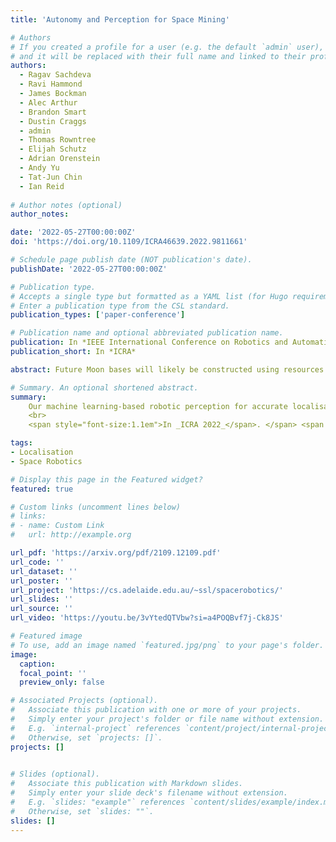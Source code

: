 ```yaml
---
title: 'Autonomy and Perception for Space Mining'

# Authors
# If you created a profile for a user (e.g. the default `admin` user), write the username (folder name) here
# and it will be replaced with their full name and linked to their profile.
authors:
  - Ragav Sachdeva
  - Ravi Hammond
  - James Bockman
  - Alec Arthur
  - Brandon Smart
  - Dustin Craggs
  - admin
  - Thomas Rowntree
  - Elijah Schutz
  - Adrian Orenstein
  - Andy Yu
  - Tat-Jun Chin
  - Ian Reid
  
# Author notes (optional)
author_notes:

date: '2022-05-27T00:00:00Z'
doi: 'https://doi.org/10.1109/ICRA46639.2022.9811661'

# Schedule page publish date (NOT publication's date).
publishDate: '2022-05-27T00:00:00Z'

# Publication type.
# Accepts a single type but formatted as a YAML list (for Hugo requirements).
# Enter a publication type from the CSL standard.
publication_types: ['paper-conference']

# Publication name and optional abbreviated publication name.
publication: In *IEEE International Conference on Robotics and Automation (ICRA 2022)*
publication_short: In *ICRA*

abstract: Future Moon bases will likely be constructed using resources mined from the surface of the Moon. The difficulty of maintaining a human workforce on the Moon and communications lag with Earth means that mining will need to be conducted using collaborative robots with a high degree of autonomy. In this paper, we describe our solution for Phase 2 of the NASA Space Robotics Challenge, which provided a simulated lunar environment in which teams were tasked to develop software systems to achieve autonomous collaborative robots for mining on the Moon. Our 3rd place and innovation award winning solution shows how machine learning-enabled vision could alleviate major challenges posed by the lunar environment towards autonomous space mining, chiefly the lack of satellite positioning systems, hazardous terrain, and delicate robot interactions. A robust multi-robot coordinator was also developed to achieve long-term operation and effective collaboration between robots.

# Summary. An optional shortened abstract.
summary: 
    Our machine learning-based robotic perception for accurate localisation, semantic mapping of the lunar terrain, and object detection for close-range manoeuvring between rovers
    <br>
    <span style="font-size:1.1em">In _ICRA 2022_</span>. </span> <span style="color:red;font-size:1.1em">**(Won 3rd place in NASA Space Robotics Challenge and an Innovation award)**</span>.

tags: 
- Localisation
- Space Robotics

# Display this page in the Featured widget?
featured: true

# Custom links (uncomment lines below)
# links:
# - name: Custom Link
#   url: http://example.org

url_pdf: 'https://arxiv.org/pdf/2109.12109.pdf'
url_code: ''
url_dataset: ''
url_poster: ''
url_project: 'https://cs.adelaide.edu.au/~ssl/spacerobotics/'
url_slides: ''
url_source: ''
url_video: 'https://youtu.be/3vYtedQTVbw?si=a4POQBvf7j-Ck8JS'

# Featured image
# To use, add an image named `featured.jpg/png` to your page's folder.
image:
  caption: 
  focal_point: ''
  preview_only: false

# Associated Projects (optional).
#   Associate this publication with one or more of your projects.
#   Simply enter your project's folder or file name without extension.
#   E.g. `internal-project` references `content/project/internal-project/index.md`.
#   Otherwise, set `projects: []`.
projects: []
  

# Slides (optional).
#   Associate this publication with Markdown slides.
#   Simply enter your slide deck's filename without extension.
#   E.g. `slides: "example"` references `content/slides/example/index.md`.
#   Otherwise, set `slides: ""`.
slides: []
---
```

